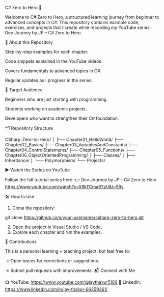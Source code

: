 ﻿C# Zero to Hero 🚀

Welcome to C# Zero to Hero, a structured learning journey from beginner to advanced concepts in C#.
This repository contains example code, exercises, and projects that I create while recording my YouTube series: Dev Journey by JP – C# Zero to Hero.

📌 About this Repository

Step-by-step examples for each chapter.

Code snippets explained in the YouTube videos.

Covers fundamentals to advanced topics in C#.

Regular updates as I progress in the series.

🎯 Target Audience

Beginners who are just starting with programming.

Students working on academic projects.

Developers who want to strengthen their C# foundation.

🗂️ Repository Structure

CSharp-Zero-to-Hero/
│
├── Chapter01_HelloWorld/
├── Chapter02_Basics/
├── Chapter03_VariablesAndConstants/
├── Chapter04_ControlStatements/
├── Chapter05_Functions/
├── Chapter06_ObjectOrientedProgramming/
│   ├── Classes/
│   ├── Inheritance/
│   └── Polymorphism/
└── Projects/

▶️ Watch the Series on YouTube

Follow the full tutorial series here:
👉 Dev Journey by JP - C# Zero to Hero 
https://www.youtube.com/watch?v=X9kTCma67zU&t=58s

🛠️ How to Use

1. Clone the repository:

git clone https://github.com/your-username/csharp-zero-to-hero.git

2. Open the project in Visual Studio / VS Code.
3. Explore each chapter and run the examples.

🤝 Contributions

This is a personal learning + teaching project, but feel free to:

-> Open issues for corrections or suggestions.

-> Submit pull requests with improvements.
📬 Connect with Me

📺 YouTube: https://www.youtube.com/@jaythakur5186
💼 LinkedIn: https://www.linkedin.com/in/jay-thakur-66259361/